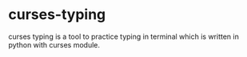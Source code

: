 # curses-typing
curses typing is a tool to practice typing in terminal which is written in python with curses module.
